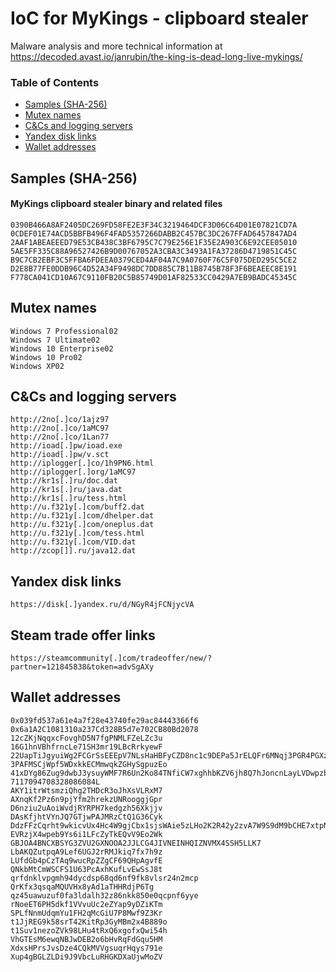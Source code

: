 # IoC for MyKings - clipboard stealer

Malware analysis and more technical information at <https://decoded.avast.io/janrubin/the-king-is-dead-long-live-mykings/>

### Table of Contents
* [Samples (SHA-256)](#samples-sha-256)
* [Mutex names](#mutex-names)
* [C&Cs and logging servers](#c\&cs-and-logging-servers)
* [Yandex disk links](#yandex-disk-links)
* [Wallet addresses](#wallet-addresses)
## Samples (SHA-256)
#### MyKings clipboard stealer binary and related files
```
0390B466A8AF2405DC269FD58FE2E3F34C3219464DCF3D06C64D01E07821CD7A
0CDEF01E74ACD5BBFB496F4FAD5357266DABB2C457BC3DC267FFAD6457847AD4
2AAF1ABEAEEED79E53CB438C3BF6795C7C79E256E1F35E2A903C6E92CEE05010
5AE5FF335C88A96527426B9D00767052A3CBA3C3493A1FA37286D4719851C45C
B9C7CB2EBF3C5FFBA6FDEEA0379CED4AF04A7C9A0760F76C5F075DED295C5CE2
D2E8B77FE0DDB96C4D52A34F9498DC7DD885C7B11B8745B78F3F6BEAEEC8E191
F778CA041CD10A67C9110FB20C5B85749D01AF82533CC0429A7EB9BADC45345C
```

## Mutex names
```
Windows 7 Professional02
Windows 7 Ultimate02
Windows 10 Enterprise02
Windows 10 Pro02
Windows XP02
```

## C&Cs and logging servers
```
http://2no[.]co/1ajz97
http://2no[.]co/1aMC97
http://2no[.]co/1Lan77
http://ioad[.]pw/ioad.exe
http://ioad[.]pw/v.sct
http://iplogger[.]co/1h9PN6.html
http://iplogger[.]org/1aMC97
http://kr1s[.]ru/doc.dat
http://kr1s[.]ru/java.dat
http://kr1s[.]ru/tess.html
http://u.f321y[.]com/buff2.dat
http://u.f321y[.]com/dhelper.dat
http://u.f321y[.]com/oneplus.dat
http://u.f321y[.]com/tess.html
http://u.f321y[.]com/VID.dat
http://zcop[]].ru/java12.dat
```

## Yandex disk links
```
https://disk[.]yandex.ru/d/NGyR4jFCNjycVA
```

## Steam trade offer links
```
https://steamcommunity[.]com/tradeoffer/new/?partner=121845838&token=advSgAXy
```

## Wallet addresses
```
0x039fd537a61e4a7f28e43740fe29ac84443366f6
0x6a1A2C1081310a237Cd328B5d7e702CB80Bd2078
12cZKjNqqxcFovghD5N7fgPNMLFZeLZc3u
16G1hnVBhfrncLe71SH3mr19LBcRrkyewF
22UapTiJgyuiWg2FCGrSsEEEpV7NLsHaHBFyCZD8nc1c9DEPa5JrELQFr6MNqj3PGR4PGXzCGYQw7UemxRoRxCC97r43pZs
3PAFMSCjWpf5WDxkkECMmwqkZGHySgpuzEo
41xDYg86Zug9dwbJ3ysuyWMF7R6Un2Ko84TNfiCW7xghhbKZV6jh8Q7hJoncnLayLVDwpzbPQPi62bvPqe6jJouHAsGNkg2
7117094708328086084L
AKY1itrWtsmziQhg2THDcR3oJhXsVLRxM7
AXnqKf2Pz6n9pjYfm2hrekzUNRooggjGpr
D6nziu2uAoiWvdjRYRPH7kedgzh56Xkjjv
DAsKfjhtVYnJQ7GTjwPAJMRzCtQ1G36Cyk
DdzFFzCqrht9wkicvUx4Hc4W9gjCbx1sjsWAie5zLHo2K2R42y2zvA7W9S9dM9bCHE7xtpNriy1EpE5xwv7mPuSjhP4FyB9Z1ra6Ge3y
EVRzjX4wpeb9Ys6i1LFcZyTkEQvV9Eo2Wk
GBJOA4BNCXBSYG3ZVU2GXNOOA2JJLCG4JIVNEINHQIZNVMX4SSH5LLK7
LbAKQZutpqA9Lef6UGJ2rRMJkiq7fx7h9z
LUfdGb4pCzTAq9wucRpZZgCF69QHpAgvfE
QNkbMtCmWSCFS1U63PcAxhKufLvEwSsJ8t
qrfdnklvpgmh94dycdsp68qd6nf9fk8vlsr24n2mcp
QrKfx3qsqaMQUVHx8yAd1aTHHRdjP6Tg
qz45uawuzuf0fa3ldalh32z86nkk850e0qcpnf6yye
rNoeET6PH5dkf1VVvuUc2eZYap9yDZiKTm
SPLfNnmUdqmYu1FH2qMcGiU7P8Mwf9Z3Kr
t1JjREG9k58srT42KitRp3GyMBm2x4B889o
t1Suv1nezoZVk98LHu4tRxQ6xgofxQwi54h
VhGTEsM6ewqNBJwDEB2o6bHvRqFdGqu5HM
XdxsHPrsJvsDze4CQkMVVgsuqrHqys791e
Xup4gBGLZLDi9J9VbcLuRHGKDXaUjwMoZV
```
